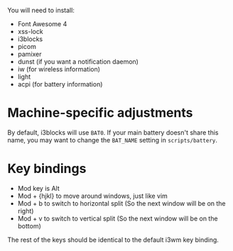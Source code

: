 You will need to install:
+ Font Awesome 4
+ xss-lock
+ i3blocks
+ picom
+ pamixer
+ dunst (if you want a notification daemon)
+ iw (for wireless information)
+ light
+ acpi (for battery information)

# Machine-specific adjustments
By default, i3blocks will use `BAT0`. If your main battery doesn't share this name, you may want to change the `BAT_NAME` setting in `scripts/battery`.

# Key bindings
+ Mod key is Alt
+ Mod + {hjkl} to move around windows, just like vim
+ Mod + b to switch to horizontal split (So the next window will be on the right)
+ Mod + v to switch to vertical split (So the next window will be on the bottom)

The rest of the keys should be identical to the default i3wm key binding.

